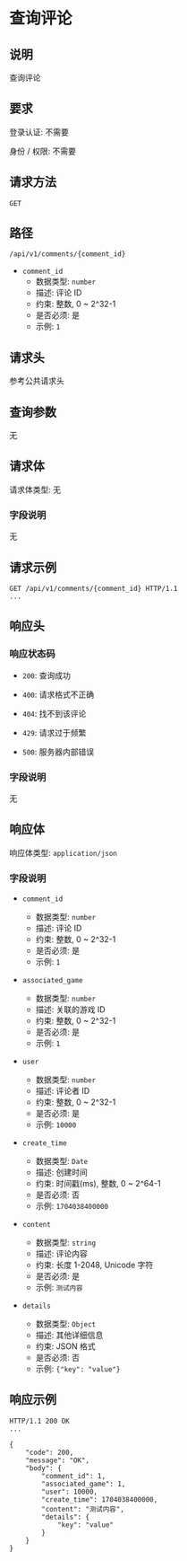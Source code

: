# 查询评论

## 说明

查询评论

## 要求

登录认证: 不需要

身份 / 权限: 不需要

## 请求方法

`GET`

## 路径

`/api/v1/comments/{comment_id}`

- `comment_id`
    - 数据类型: `number`
    - 描述: 评论 ID
    - 约束: 整数, 0 ~ 2^32-1
    - 是否必须: 是
    - 示例: `1`

## 请求头

参考公共请求头

## 查询参数

无

## 请求体

请求体类型: 无

### 字段说明

无

## 请求示例

```
GET /api/v1/comments/{comment_id} HTTP/1.1
...
```

## 响应头

### 响应状态码

- `200`: 查询成功

- `400`: 请求格式不正确

- `404`: 找不到该评论

- `429`: 请求过于频繁

- `500`: 服务器内部错误

### 字段说明

无

## 响应体

响应体类型: `application/json`

### 字段说明

- `comment_id`
    - 数据类型: `number`
    - 描述: 评论 ID
    - 约束: 整数, 0 ~ 2^32-1
    - 是否必须: 是
    - 示例: `1`

- `associated_game`
    - 数据类型: `number`
    - 描述: 关联的游戏 ID
    - 约束: 整数, 0 ~ 2^32-1
    - 是否必须: 是
    - 示例: `1`

- `user`
    - 数据类型: `number`
    - 描述: 评论者 ID
    - 约束: 整数, 0 ~ 2^32-1
    - 是否必须: 是
    - 示例: `10000`

- `create_time`
    - 数据类型: `Date`
    - 描述: 创建时间
    - 约束: 时间戳(ms), 整数, 0 ~ 2^64-1
    - 是否必须: 否
    - 示例: `1704038400000`

- `content`
    - 数据类型: `string`
    - 描述: 评论内容
    - 约束: 长度 1-2048, Unicode 字符
    - 是否必须: 是
    - 示例: `测试内容`

- `details`
    - 数据类型: `Object`
    - 描述: 其他详细信息
    - 约束: JSON 格式
    - 是否必须: 否
    - 示例: `{"key": "value"}`


## 响应示例

```
HTTP/1.1 200 OK
...

{
    "code": 200,
    "message": "OK",
    "body": {
        "comment_id": 1,
        "associated_game": 1,
        "user": 10000,
        "create_time": 1704038400000,
        "content": "测试内容",
        "details": {
            "key": "value"
        }
    }
}
```